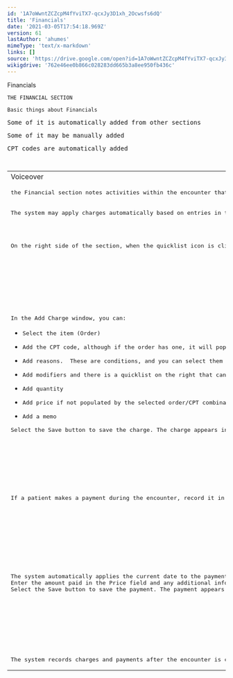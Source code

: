 ```yaml
---
id: '1A7oWwntZCZcpM4fYviTX7-qcxJy3D1xh_2Ocwsfs6dQ'
title: 'Financials'
date: '2021-03-05T17:54:18.969Z'
version: 61
lastAuthor: 'ahumes'
mimeType: 'text/x-markdown'
links: []
source: 'https://drive.google.com/open?id=1A7oWwntZCZcpM4fYviTX7-qcxJy3D1xh_2Ocwsfs6dQ'
wikigdrive: '762e46ee0b866c028283dd665b3a8ee950fb436c'
---
```

Financials

```
THE FINANCIAL SECTION

Basic things about Financials
```
<pre>Some of it is automatically added from other sections</pre><pre>Some of it may be manually added</pre><pre>CPT codes are automatically added</pre>
```

```

```

```

<table>
<tr>
<td>Voiceover</td>
<td>Visual</td>
</tr>
<tr>
<td><pre>the Financial section notes activities within the encounter that require charges and payments. Most charges are added automatically, but you can add or remove charges and payments as necessary.</pre></td>
<td>Title card</td>
</tr>
<tr>
<td><pre>The system may apply charges automatically based on entries in the Vitals section or when orders are performed on the encounter. The CPT code of an order determines the amount of the charge. </pre></td>
<td>Section summary bullets card</td>
</tr>
<tr>
<td><pre>On the right side of the section, when the quicklist icon is clicked, you get the options to add a Charge or make a Payment. You can also see a list of charges added on a library, below.</pre></td>
<td>Select quicklist icon, highlight "charge" and "payment.Highlight list of charges.</td>
</tr>
<tr>
<td><pre>In the Add Charge window, you can:</pre><ul><li><pre>Select the item (Order)</pre></li><li><pre>Add the CPT code, although if the order has one, it will populate after selecting the order</pre></li><li><pre>Add reasons.  These are conditions, and you can select them from the patient's Problem List - Active or Inactive.</pre></li><li><pre>Add modifiers and there is a quicklist on the right that can help you do so.</pre></li><li><pre>Add quantity</pre></li><li><pre>Add price if not populated by the selected order/CPT combination</pre></li><li><pre>Add a memo</pre></li></ul><pre>Select the Save button to save the charge. The charge appears in the Financials section.</pre></td>
<td>Select "Charge" in quicklist, "Add Charge" window appears.Highlight "Item" field.Highlight "CPT Code" field.Highlight "Reason" fields and "Problems List" quicklistHighlight "Modifiers" field and "Modifiers List" quicklist.Highlight "Quantity" field.Highlight "Price" field.Highlight "Memo" field.Select "Save" button.Highlight charge in section.</td>
</tr>
<tr>
<td><pre>If a patient makes a payment during the encounter, record it in the Financials section of the encounter. </pre></td>
<td>Highlight "Payment" in Financials section quicklist.</td>
</tr>
<tr>
<td><pre>The system automatically applies the current date to the payment. 
Enter the amount paid in the Price field and any additional information, such as a check or transaction number, in the Memo field.
Select the Save button to save the payment. The payment appears in the Financials section.</pre></td>
<td>Select "Payment" from quicklist. "Add Payment" window appears. Highlight "Date" field.Highlight "Price" field and make entry.Highlight "Memo" field and make entry.Select "Save" button.Highlight payment in section.</td>
</tr>
<tr>
<td><pre>The system records charges and payments after the encounter is closed and you can produce reports, statements, or invoices based on charges and payments recorded in the encounter.</pre></td>
<td>Keep "Financials" section open.</td>
</tr>

</table>

```

```

